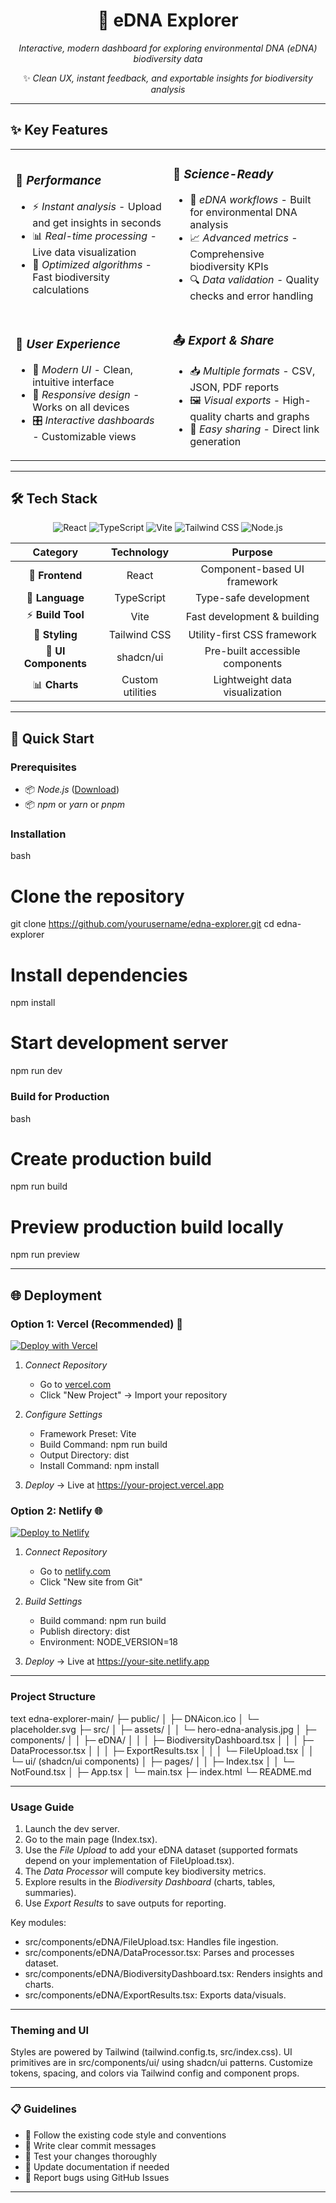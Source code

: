 <div align="center">


# 🧬 eDNA Explorer

*Interactive, modern dashboard for exploring environmental DNA (eDNA) biodiversity data*


✨ *Clean UX, instant feedback, and exportable insights for biodiversity analysis*

</div>

---

## ✨ Key Features

<table>
<tr>
<td width="50%">

### 🚀 *Performance*
- ⚡ *Instant analysis* - Upload and get insights in seconds
- 📊 *Real-time processing* - Live data visualization
- 🎯 *Optimized algorithms* - Fast biodiversity calculations

</td>
<td width="50%">

### 🔬 *Science-Ready*
- 🧪 *eDNA workflows* - Built for environmental DNA analysis
- 📈 *Advanced metrics* - Comprehensive biodiversity KPIs
- 🔍 *Data validation* - Quality checks and error handling

</td>
</tr>
<tr>
<td width="50%">

### 🎨 *User Experience*
- 💫 *Modern UI* - Clean, intuitive interface
- 📱 *Responsive design* - Works on all devices
- 🎛 *Interactive dashboards* - Customizable views

</td>
<td width="50%">

### 📤 *Export & Share*
- 📥 *Multiple formats* - CSV, JSON, PDF reports
- 🖼 *Visual exports* - High-quality charts and graphs
- 🔗 *Easy sharing* - Direct link generation

</td>
</tr>
</table>

---

 

## 🛠 Tech Stack

<div align="center">

![React](https://img.shields.io/badge/React-20232A?style=for-the-badge&logo=react&logoColor=61DAFB)
![TypeScript](https://img.shields.io/badge/TypeScript-007ACC?style=for-the-badge&logo=typescript&logoColor=white)
![Vite](https://img.shields.io/badge/Vite-646CFF?style=for-the-badge&logo=vite&logoColor=white)
![Tailwind CSS](https://img.shields.io/badge/Tailwind_CSS-38B2AC?style=for-the-badge&logo=tailwind-css&logoColor=white)
![Node.js](https://img.shields.io/badge/Node.js-43853D?style=for-the-badge&logo=node.js&logoColor=white)

</div>

<div align="center">

<table>
  <thead>
    <tr>
      <th style="text-align:center">Category</th>
      <th style="text-align:center">Technology</th>
      <th style="text-align:center">Purpose</th>
    </tr>
  </thead>
  <tbody>
    <tr>
      <td style="text-align:center">🎨 <strong>Frontend</strong></td>
      <td style="text-align:center">React</td>
      <td style="text-align:center">Component-based UI framework</td>
    </tr>
    <tr>
      <td style="text-align:center">📝 <strong>Language</strong></td>
      <td style="text-align:center">TypeScript </td>
      <td style="text-align:center">Type-safe development</td>
    </tr>
    <tr>
      <td style="text-align:center">⚡ <strong>Build Tool</strong></td>
      <td style="text-align:center">Vite</td>
      <td style="text-align:center">Fast development & building</td>
    </tr>
    <tr>
      <td style="text-align:center">🎨 <strong>Styling</strong></td>
      <td style="text-align:center">Tailwind CSS</td>
      <td style="text-align:center">Utility-first CSS framework</td>
    </tr>
    <tr>
      <td style="text-align:center">🧩 <strong>UI Components</strong></td>
      <td style="text-align:center">shadcn/ui</td>
      <td style="text-align:center">Pre-built accessible components</td>
    </tr>
    <tr>
      <td style="text-align:center">📊 <strong>Charts</strong></td>
      <td style="text-align:center">Custom utilities</td>
      <td style="text-align:center">Lightweight data visualization</td>
    </tr>
  </tbody>
  </table>

</div>

---

## 🚀 Quick Start

### Prerequisites

- 📦 *Node.js* ([Download](https://nodejs.org/))
- 📦 *npm* or *yarn* or *pnpm*

### Installation

bash
# Clone the repository
git clone https://github.com/yourusername/edna-explorer.git
cd edna-explorer

# Install dependencies
npm install

# Start development server
npm run dev



### Build for Production

bash
# Create production build
npm run build

# Preview production build locally
npm run preview


---

## 🌐 Deployment

### Option 1: Vercel (Recommended) 🚀

[![Deploy with Vercel](https://vercel.com/button)](https://vercel.com/new/clone?repository-url=https://github.com/yourusername/edna-explorer)

1. *Connect Repository*
   - Go to [vercel.com](https://vercel.com)
   - Click "New Project" → Import your repository

2. *Configure Settings*
   - Framework Preset: Vite
   - Build Command: npm run build
   - Output Directory: dist
   - Install Command: npm install

3. *Deploy* → Live at https://your-project.vercel.app

### Option 2: Netlify 🌐

[![Deploy to Netlify](https://www.netlify.com/img/deploy/button.svg)](https://app.netlify.com/start/deploy?repository=https://github.com/yourusername/edna-explorer)

1. *Connect Repository*
   - Go to [netlify.com](https://netlify.com)
   - Click "New site from Git"

2. *Build Settings*
   - Build command: npm run build
   - Publish directory: dist
   - Environment: NODE_VERSION=18

3. *Deploy* → Live at https://your-site.netlify.app

---

### Project Structure

text
edna-explorer-main/
├─ public/
│  ├─ DNAicon.ico
│  └─ placeholder.svg
├─ src/
│  ├─ assets/
│  │  └─ hero-edna-analysis.jpg
│  ├─ components/
│  │  ├─ eDNA/
│  │  │  ├─ BiodiversityDashboard.tsx
│  │  │  ├─ DataProcessor.tsx
│  │  │  ├─ ExportResults.tsx
│  │  │  └─ FileUpload.tsx
│  │  └─ ui/ (shadcn/ui components)
│  ├─ pages/
│  │  ├─ Index.tsx
│  │  └─ NotFound.tsx
│  ├─ App.tsx
│  └─ main.tsx
├─ index.html
└─ README.md


---

### Usage Guide

1) Launch the dev server.
2) Go to the main page (Index.tsx).
3) Use the *File Upload* to add your eDNA dataset (supported formats depend on your implementation of FileUpload.tsx).
4) The *Data Processor* will compute key biodiversity metrics.
5) Explore results in the *Biodiversity Dashboard* (charts, tables, summaries).
6) Use *Export Results* to save outputs for reporting.

Key modules:

- src/components/eDNA/FileUpload.tsx: Handles file ingestion.
- src/components/eDNA/DataProcessor.tsx: Parses and processes dataset.
- src/components/eDNA/BiodiversityDashboard.tsx: Renders insights and charts.
- src/components/eDNA/ExportResults.tsx: Exports data/visuals.

---

### Theming and UI

Styles are powered by Tailwind (tailwind.config.ts, src/index.css). UI primitives are in src/components/ui/ using shadcn/ui patterns. Customize tokens, spacing, and colors via Tailwind config and component props.

---

### 📋 Guidelines

- 🎨 Follow the existing code style and conventions
- 📝 Write clear commit messages
- 🧪 Test your changes thoroughly
- 📖 Update documentation if needed
- 🐛 Report bugs using GitHub Issues

---

